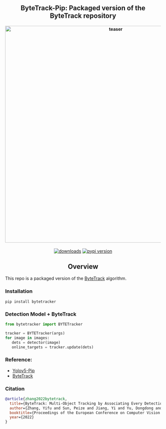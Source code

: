 <div align="center">
<h2>
  ByteTrack-Pip: Packaged version of the ByteTrack repository
</h2>
<h4>
    <img width="700" alt="teaser" src="assets/traffic.gif">
</h4>
<div>
    <a href="https://pepy.tech/project/bytetracker"><img src="https://pepy.tech/badge/bytetracker" alt="downloads"></a>
    <a href="https://badge.fury.io/py/bytetracker"><img src="https://badge.fury.io/py/bytetracker.svg" alt="pypi version"></a>
</div>
</div>

## <div align="center">Overview</div>

This repo is a packaged version of the [ByteTrack](https://github.com/ifzhang/ByteTrack) algorithm.
### Installation
```
pip install bytetracker
```

### Detection Model + ByteTrack
```python
from bytetracker import BYTETracker

tracker = BYTETracker(args)
for image in images:
   dets = detector(image)
   online_targets = tracker.update(dets)
```
### Reference:
 - [Yolov5-Pip](https://github.com/fcakyon/yolov5-pip)
 - [ByteTrack](https://github.com/ifzhang/ByteTrack)

### Citation
```bibtex
@article{zhang2022bytetrack,
  title={ByteTrack: Multi-Object Tracking by Associating Every Detection Box},
  author={Zhang, Yifu and Sun, Peize and Jiang, Yi and Yu, Dongdong and Weng, Fucheng and Yuan, Zehuan and Luo, Ping and Liu, Wenyu and Wang, Xinggang},
  booktitle={Proceedings of the European Conference on Computer Vision (ECCV)},
  year={2022}
}
```
